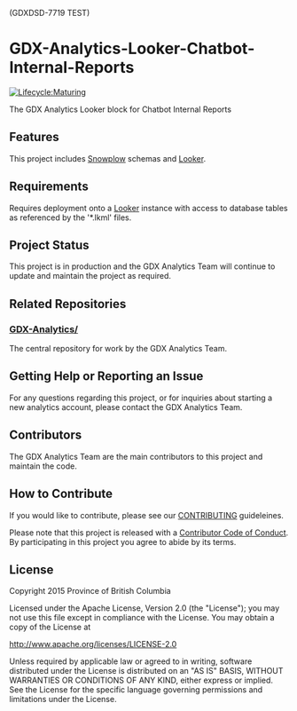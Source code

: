 (GDXDSD-7719 TEST)
# GDX-Analytics-Looker-Chatbot-Internal-Reports

[![Lifecycle:Maturing](https://img.shields.io/badge/Lifecycle-Maturing-007EC6)](<Redirect-URL>)

The GDX Analytics Looker block for Chatbot Internal Reports

## Features

This project includes [Snowplow](https://snowplowanalytics.com/) schemas and [Looker](https://looker.com/).

## Requirements

Requires deployment onto a [Looker](https://looker.com/) instance with access to database tables as referenced by the '*.lkml' files.

## Project Status

This project is in production and the GDX Analytics Team will continue to update and maintain the project as required.

## Related Repositories

### [GDX-Analytics/](https://github.com/bcgov/GDX-Analytics)

The central repository for work by the GDX Analytics Team.

## Getting Help or Reporting an Issue

For any questions regarding this project, or for inquiries about starting a new analytics account, please contact the GDX Analytics Team.

## Contributors

The GDX Analytics Team are the main contributors to this project and maintain the code.

## How to Contribute

If you would like to contribute, please see our [CONTRIBUTING](CONTRIBUTING.md) guideleines.

Please note that this project is released with a [Contributor Code of Conduct](CODE_OF_CONDUCT.md). By participating in this project you agree to abide by its terms.

## License

Copyright 2015 Province of British Columbia

Licensed under the Apache License, Version 2.0 (the "License");
you may not use this file except in compliance with the License.
You may obtain a copy of the License at

   http://www.apache.org/licenses/LICENSE-2.0

Unless required by applicable law or agreed to in writing, software
distributed under the License is distributed on an "AS IS" BASIS,
WITHOUT WARRANTIES OR CONDITIONS OF ANY KIND, either express or implied.
See the License for the specific language governing permissions and limitations under the License.
